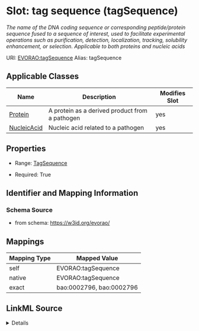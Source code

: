 

# Slot: tag sequence (tagSequence) 


_The name of the DNA coding sequence or corresponding peptide/protein sequence fused to a sequence of interest, used to facilitate experimental operations such as purification, detection, localization, tracking, solubility enhancement, or selection. Applicable to both proteins and nucleic acids_





URI: [EVORAO:tagSequence](https://w3id.org/evorao/tagSequence)
Alias: tagSequence

<!-- no inheritance hierarchy -->





## Applicable Classes

| Name | Description | Modifies Slot |
| --- | --- | --- |
| [Protein](Protein.md) | A protein as a derived product from a pathogen |  yes  |
| [NucleicAcid](NucleicAcid.md) | Nucleic acid related to a pathogen |  yes  |







## Properties

* Range: [TagSequence](TagSequence.md)

* Required: True





## Identifier and Mapping Information







### Schema Source


* from schema: https://w3id.org/evorao/




## Mappings

| Mapping Type | Mapped Value |
| ---  | ---  |
| self | EVORAO:tagSequence |
| native | EVORAO:tagSequence |
| exact | bao:0002796, bao:0002796 |




## LinkML Source

<details>
```yaml
name: tagSequence
description: The name of the DNA coding sequence or corresponding peptide/protein
  sequence fused to a sequence of interest, used to facilitate experimental operations
  such as purification, detection, localization, tracking, solubility enhancement,
  or selection. Applicable to both proteins and nucleic acids
title: tag sequence
from_schema: https://w3id.org/evorao/
exact_mappings:
- bao:0002796
- bao:0002796
rank: 1000
alias: tagSequence
domain_of:
- Protein
- NucleicAcid
range: TagSequence
required: true
multivalued: false

```
</details>